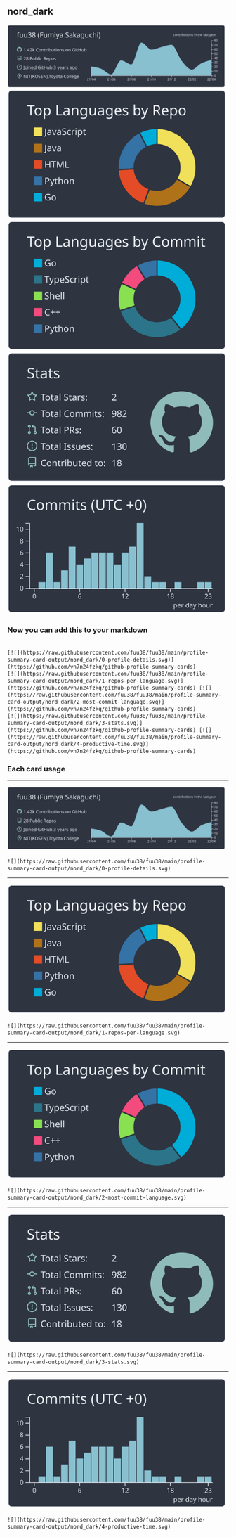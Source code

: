 ## nord_dark

[![](./0-profile-details.svg)](https://github.com/vn7n24fzkq/github-profile-summary-cards)
[![](./1-repos-per-language.svg)](https://github.com/vn7n24fzkq/github-profile-summary-cards) [![](./2-most-commit-language.svg)](https://github.com/vn7n24fzkq/github-profile-summary-cards)
[![](./3-stats.svg)](https://github.com/vn7n24fzkq/github-profile-summary-cards) [![](./4-productive-time.svg)](https://github.com/vn7n24fzkq/github-profile-summary-cards)
### Now you can add this to your markdown
```

[![](https://raw.githubusercontent.com/fuu38/fuu38/main/profile-summary-card-output/nord_dark/0-profile-details.svg)](https://github.com/vn7n24fzkq/github-profile-summary-cards)
[![](https://raw.githubusercontent.com/fuu38/fuu38/main/profile-summary-card-output/nord_dark/1-repos-per-language.svg)](https://github.com/vn7n24fzkq/github-profile-summary-cards) [![](https://raw.githubusercontent.com/fuu38/fuu38/main/profile-summary-card-output/nord_dark/2-most-commit-language.svg)](https://github.com/vn7n24fzkq/github-profile-summary-cards)
[![](https://raw.githubusercontent.com/fuu38/fuu38/main/profile-summary-card-output/nord_dark/3-stats.svg)](https://github.com/vn7n24fzkq/github-profile-summary-cards) [![](https://raw.githubusercontent.com/fuu38/fuu38/main/profile-summary-card-output/nord_dark/4-productive-time.svg)](https://github.com/vn7n24fzkq/github-profile-summary-cards)

```

### Each card usage
---

![](./0-profile-details.svg)

```
![](https://raw.githubusercontent.com/fuu38/fuu38/main/profile-summary-card-output/nord_dark/0-profile-details.svg)
```

    

---

![](./1-repos-per-language.svg)

```
![](https://raw.githubusercontent.com/fuu38/fuu38/main/profile-summary-card-output/nord_dark/1-repos-per-language.svg)
```

    

---

![](./2-most-commit-language.svg)

```
![](https://raw.githubusercontent.com/fuu38/fuu38/main/profile-summary-card-output/nord_dark/2-most-commit-language.svg)
```

    

---

![](./3-stats.svg)

```
![](https://raw.githubusercontent.com/fuu38/fuu38/main/profile-summary-card-output/nord_dark/3-stats.svg)
```

    

---

![](./4-productive-time.svg)

```
![](https://raw.githubusercontent.com/fuu38/fuu38/main/profile-summary-card-output/nord_dark/4-productive-time.svg)
```

    
